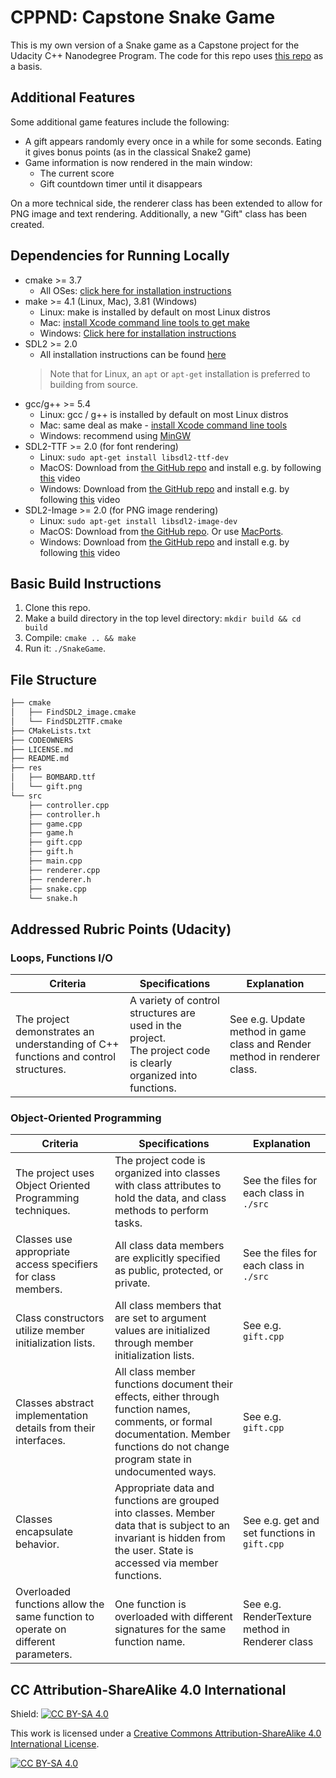 # CPPND: Capstone Snake Game

This is my own version of a Snake game as a Capstone project for the Udacity C++ Nanodegree Program. The code for this repo uses [this repo](https://github.com/udacity/CppND-Capstone-Snake-Game) as a basis.

## Additional Features

Some additional game features include the following:

* A gift appears randomly every once in a while for some seconds. Eating it gives bonus points (as in the classical Snake2 game)
* Game information is now rendered in the main window:
  * The current score
  * Gift countdown timer until it disappears

On a more technical side, the renderer class has been extended to allow for PNG image and text rendering. Additionally, a new "Gift" class has been created.

## Dependencies for Running Locally
* cmake >= 3.7
  * All OSes: [click here for installation instructions](https://cmake.org/install/)
* make >= 4.1 (Linux, Mac), 3.81 (Windows)
  * Linux: make is installed by default on most Linux distros
  * Mac: [install Xcode command line tools to get make](https://developer.apple.com/xcode/features/)
  * Windows: [Click here for installation instructions](http://gnuwin32.sourceforge.net/packages/make.htm)
* SDL2 >= 2.0
  * All installation instructions can be found [here](https://wiki.libsdl.org/Installation)
  >Note that for Linux, an `apt` or `apt-get` installation is preferred to building from source. 
* gcc/g++ >= 5.4
  * Linux: gcc / g++ is installed by default on most Linux distros
  * Mac: same deal as make - [install Xcode command line tools](https://developer.apple.com/xcode/features/)
  * Windows: recommend using [MinGW](http://www.mingw.org/)
* SDL2-TTF >= 2.0 (for font rendering)
  * Linux: `sudo apt-get install libsdl2-ttf-dev`
  * MacOS: Download from [the GitHub repo](https://github.com/libsdl-org/SDL_ttf/releases) and install e.g. by following [this](https://www.youtube.com/watch?v=GROeu4fL730) video
  * Windows: Download from [the GitHub repo](https://github.com/libsdl-org/SDL_ttf/releases) and install e.g. by following [this](https://www.youtube.com/watch?v=9Ca-RVPwnBE) video
* SDL2-Image >= 2.0 (for PNG image rendering)
  * Linux: `sudo apt-get install libsdl2-image-dev`
  * MacOS: Download from [the GitHub repo](https://github.com/libsdl-org/SDL_image). Or use [MacPorts](https://ports.macports.org/port/libsdl2_image/).
  * Windows: Download from [the GitHub repo](https://github.com/libsdl-org/SDL_image) and install e.g. by following [this](https://www.youtube.com/watch?v=YrWQsuDT3NE) video

## Basic Build Instructions

1. Clone this repo.
2. Make a build directory in the top level directory: `mkdir build && cd build`
3. Compile: `cmake .. && make`
4. Run it: `./SnakeGame`.

## File Structure

```bash
├── cmake
│   ├── FindSDL2_image.cmake
│   └── FindSDL2TTF.cmake
├── CMakeLists.txt
├── CODEOWNERS
├── LICENSE.md
├── README.md
├── res
│   ├── BOMBARD.ttf
│   └── gift.png
└── src
    ├── controller.cpp
    ├── controller.h
    ├── game.cpp
    ├── game.h
    ├── gift.cpp
    ├── gift.h
    ├── main.cpp
    ├── renderer.cpp
    ├── renderer.h
    ├── snake.cpp
    └── snake.h

```

## Addressed Rubric Points (Udacity)

### Loops, Functions I/O

| Criteria     | Specifications   | Explanation |
|--------------|-----------|------------|
| The project demonstrates an understanding of C++ functions and control structures. | A variety of control structures are used in the project. <br> The project code is clearly organized into functions.    | See e.g. Update method in game class and Render method in renderer class.  |

### Object-Oriented Programming

| Criteria | Specifications | Explanation |
|-----------|---------------|-------------|
|The project uses Object Oriented Programming techniques. | The project code is organized into classes with class attributes to hold the data, and class methods to perform tasks.| See the files for each class in `./src`|
|Classes use appropriate access specifiers for class members.|All class data members are explicitly specified as public, protected, or private. | See the files for each class in `./src` |
|Class constructors utilize member initialization lists.| All class members that are set to argument values are initialized through member initialization lists. | See e.g. `gift.cpp`|
|Classes abstract implementation details from their interfaces.|All class member functions document their effects, either through function names, comments, or formal documentation. Member functions do not change program state in undocumented ways.| See e.g. `gift.cpp` |
|Classes encapsulate behavior.|Appropriate data and functions are grouped into classes. Member data that is subject to an invariant is hidden from the user. State is accessed via member functions.| See e.g. get and set functions in `gift.cpp` |
|Overloaded functions allow the same function to operate on different parameters.| One function is overloaded with different signatures for the same function name.| See e.g. RenderTexture method in Renderer class |

## CC Attribution-ShareAlike 4.0 International


Shield: [![CC BY-SA 4.0][cc-by-sa-shield]][cc-by-sa]

This work is licensed under a
[Creative Commons Attribution-ShareAlike 4.0 International License][cc-by-sa].

[![CC BY-SA 4.0][cc-by-sa-image]][cc-by-sa]

[cc-by-sa]: http://creativecommons.org/licenses/by-sa/4.0/
[cc-by-sa-image]: https://licensebuttons.net/l/by-sa/4.0/88x31.png
[cc-by-sa-shield]: https://img.shields.io/badge/License-CC%20BY--SA%204.0-lightgrey.svg
